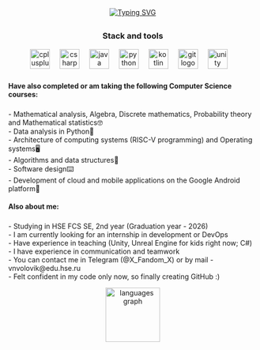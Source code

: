 <div align="center">
  <a href="https://git.io/typing-svg">
    <img src="https://readme-typing-svg.herokuapp.com?font=Bungee+Spice&size=15&pause=1000&center=true&random=false&width=435&lines=Hello%2C+I'm+Vadim;Currently+studying+software+engineer" alt="Typing SVG"/>
  </a>
</div>

##

<h3 align="center">
  Stack and tools
</h3>
<div align="center">
  <img src="https://cdn.jsdelivr.net/gh/devicons/devicon/icons/cplusplus/cplusplus-original.svg" height="40" alt="cplusplus logo"  />
  <img width="12" />
  <img src="https://cdn.jsdelivr.net/gh/devicons/devicon/icons/csharp/csharp-original.svg" height="40" alt="csharp logo"  />
  <img width="12" />
  <img src="https://cdn.jsdelivr.net/gh/devicons/devicon/icons/java/java-original.svg" height="40" alt="java logo"  />
  <img width="12" />
  <img src="https://cdn.jsdelivr.net/gh/devicons/devicon/icons/python/python-original.svg" height="40" alt="python logo"  />
  <img width="12" />
  <img src="https://cdn.jsdelivr.net/gh/devicons/devicon/icons/kotlin/kotlin-original.svg" height="40" alt="kotlin logo"  />
  <img width="12" />
  <img src="https://cdn.jsdelivr.net/gh/devicons/devicon/icons/git/git-original.svg" height="40" alt="git logo"  />
  <img width="12" />
  <img src="https://cdn.jsdelivr.net/gh/devicons/devicon/icons/unity/unity-original.svg" height="40" alt="unity logo"  />
  <img width="12" />
</div>

###

<h4 align="left">
  Have also completed or am taking the following Computer Science courses:
</h4>

###

<p align="left">
  - Mathematical analysis, Algebra, Discrete mathematics, Probability theory and Mathematical statistics🤓<br>
  - Data analysis in Python🐍<br>
  - Architecture of computing systems (RISC-V programming) and Operating systems🖥️<br>
  - Algorithms and data structures🧩<br>
  - Software design⌨️<br>
  - Development of cloud and mobile applications on the Google Android platform📱
</p>

<h4 align="left">
  Also about me:
</h4>

###

<p align="left">
  - Studying in HSE FCS SE, 2nd year (Graduation year - 2026)<br>
  - I am currently looking for an internship in development or DevOps<br>
  - Have experience in teaching (Unity, Unreal Engine for kids right now; C#)<br>
  - I have experience in communication and teamwork<br>
  - You can contact me in Telegram (@X_Fandom_X) or by mail - vnvolovik@edu.hse.ru<br>
  - Felt confident in my code only now, so finally creating GitHub :)
</p>

<div align=center>
  <img src="https://github-readme-stats.vercel.app/api/top-langs?username=vadiikkk&layout=compact&theme=dark" height="110"alt="languages graph"  />
</div>

<!---TODO: Добавить стату, когда оная не будет пустой :)
[![trophy](https://github-profile-trophy.vercel.app/?username=vadiikkk)](https://github.com/ryo-ma/github-profile-trophy)
[![Anurag's GitHub stats](https://github-readme-stats.vercel.app/api?username=vadiikkk)](https://github.com/anuraghazra/github-readme-stats)-->

